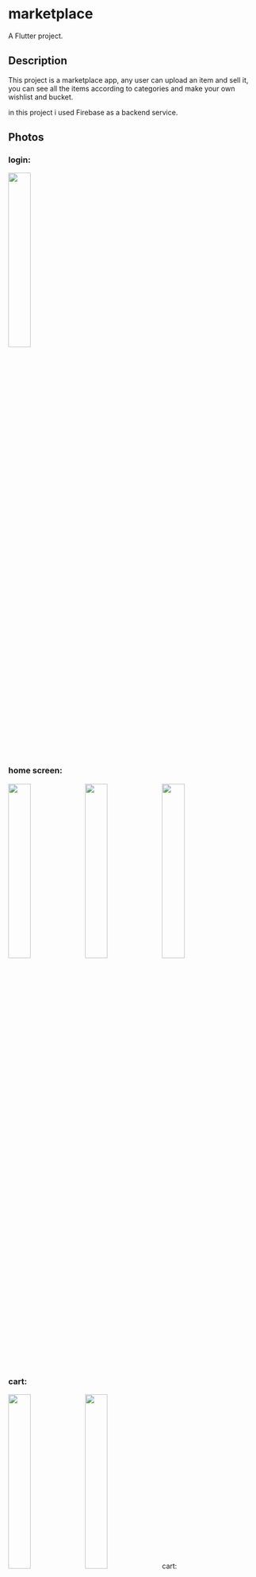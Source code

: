 # marketplace

A Flutter project.

## Description

This project is a marketplace app,
any user can upload an item and sell it,
you can see all the items according to categories and make your own wishlist and bucket.

in this project i used Firebase as a backend service.

## Photos

### login:

<img src="https://user-images.githubusercontent.com/17598441/229547769-5e672bab-ce1d-4327-85a4-066f1a2e5310.png" width="30%">

### home screen:

<img src="https://user-images.githubusercontent.com/17598441/229547934-356b852d-9179-47af-b00e-0362f9fb3dfb.png" width="30%">     <img src="https://user-images.githubusercontent.com/17598441/229547965-93adc277-3ac3-4cee-82b6-23d1ea7c640a.png" width="30%">     <img src="https://user-images.githubusercontent.com/17598441/229547967-e3385e01-110f-40fb-92e5-d6947fbad0a5.png" width="30%">

### cart:

<img src="https://user-images.githubusercontent.com/17598441/229548117-6385031b-7a37-4872-b2fd-3b96f9c0aff2.png" width="30%">     <img src="https://user-images.githubusercontent.com/17598441/229548125-42573594-d632-4fcc-890d-20110ecbc4c0.png" width="30%">
cart:

### upload new item:

<img src="https://user-images.githubusercontent.com/17598441/229548251-e3988405-d62b-462d-a2f1-add9a80c804e.png" width="30%">

### item screen:

<img src="https://user-images.githubusercontent.com/17598441/229548346-e0cfbd27-9cfb-426b-8028-4297fac9f104.png" width="30%">

## overview video:
https://user-images.githubusercontent.com/17598441/229551626-666c4516-7afc-4001-89dc-86c9422c84c4.mp4


